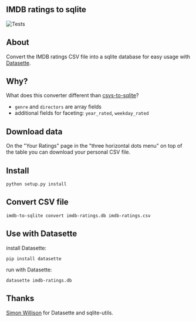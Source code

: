 ## IMDB ratings to sqlite

![Tests](https://github.com/mfa/imdb-to-sqlite/workflows/Tests/badge.svg)

## About

Convert the IMDB ratings CSV file into a sqlite database for easy usage with [Datasette](https://github.com/simonw/datasette).


## Why?

What does this converter different than [csvs-to-sqlite](https://github.com/simonw/csvs-to-sqlite)?

- `genre` and `directors` are array fields
- additional fields for faceting: `year_rated`, `weekday_rated`


## Download data

On the "Your Ratings" page in the "three horizontal dots menu" on top of the table you can download your personal CSV file.


## Install


```
python setup.py install
```


## Convert CSV file

```
imdb-to-sqlite convert imdb-ratings.db imdb-ratings.csv
```


## Use with Datasette

install Datasette:

```
pip install datasette
```

run with Datasette:

```
datasette imdb-ratings.db
```


## Thanks

[Simon Willison](https://simonwillison.net/) for Datasette and sqlite-utils.
